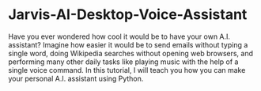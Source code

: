 # Jarvis-AI-Desktop-Voice-Assistant
Have you ever wondered how cool it would be to have your own  A.I. assistant? Imagine how easier it would be to send emails without typing a single word, doing Wikipedia searches without opening web browsers, and performing many other daily tasks like playing music with the help of a single voice command. In this tutorial, I will teach you how you can make your personal A.I. assistant using  Python.
